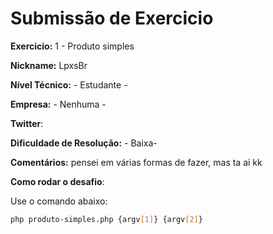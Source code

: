 # Submissão de Exercicio

**Exercicio:** 1 - Produto simples

**Nickname:** LpxsBr

**Nível Técnico:** - Estudante -

**Empresa:** - Nenhuma -

**Twitter**: 

**Dificuldade de Resolução:** - Baixa-

**Comentários:** pensei em várias formas de fazer, mas ta ai kk

**Como rodar o desafio**: 

Use o comando abaixo:
```bash
php produto-simples.php {argv[1]} {argv[2]}
```